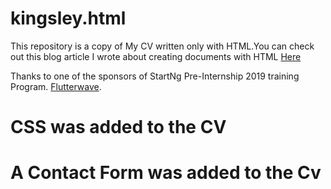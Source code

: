 # kingsley.html
This repository is a copy of My CV written only with HTML.You can check out this blog
article I wrote about creating documents with HTML
<a href="https://lucid.blog/kingsleyumujeyan/post/1566481778">Here</a>

Thanks to one of the sponsors of StartNg Pre-Internship 2019 training Program.
<a href="https://twitter.com/kuicpet/status/1164208831150329856?s=09">Flutterwave</a>.
# CSS was added to the CV
# A Contact Form was added to the Cv
